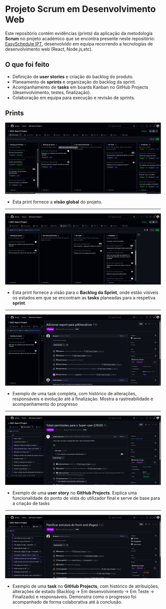 
# Projeto Scrum em Desenvolvimento Web

Este repositório contém evidências (prints) da aplicação da metodologia **Scrum** no projeto académico que se encontra presente neste repositório: [EasySchedule IPT](https://github.com/iptomar/2025-Team-D-Repository), desenvolvido em equipa recorrendo a tecnologias de desenvolvimento web (React, Node.js,etc).

## O que foi feito
- Definição de **user stories** e criação do backlog do produto.
- Planeamento de **sprints** e organização do backlog da sprint.
- Acompanhamento de **tasks** em boards Kanban no GitHub Projects (desenvolvimento, testes, finalização).
- Colaboração em equipa para execução e revisão de sprints.

## Prints
![Backlog do Produto](prints/backlog-produto.png)
- Esta print fornece a **visão global** do projeto.
*******************************

![Backlog da Sprint](prints/backlog-sprint.png)
- Esta print fornece a visão para o **Backlog da Sprint**, onde estão visíveis os estados em que se encontram as **tasks** planeadas para a respetiva **sprint**.
************************

![Kanban com Tasks](prints/Task-Adicionar-export-para-PDF-Excel.png)
- Exemplo de uma task completa, com histórico de alterações, responsáveis e evolução até à finalização. Mostra a rastreabilidade e acompanhamento do progresso
*******************************

![User Story](prints/user-storie.png)
- Exemplo de uma **user story** no **GitHub Projects**. Explica uma funcionalidade do ponto de vista do utilizador final e serve de base para a criação de tasks
*******************************

![Task](prints/Task.png)
- Exemplo de uma **task** no **GitHub Projects**, com histórico de atribuições, alterações de estado (Backlog → Em desenvolvimento → Em Teste → Finalizado) e responsáveis. Demonstra como o progresso foi acompanhado de forma colaborativa até à conclusão.
